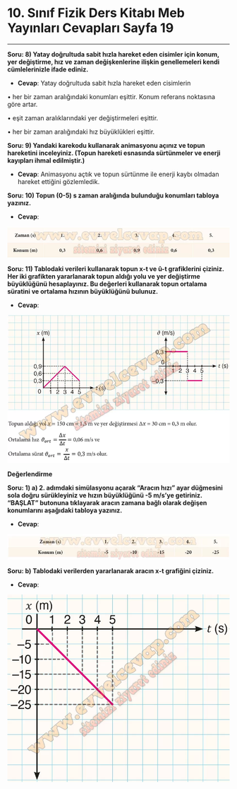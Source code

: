# 10. Sınıf Fizik Ders Kitabı Meb Yayınları Cevapları Sayfa 19

---

**Soru: 8) Yatay doğrultuda sabit hızla hareket eden cisimler için konum, yer değiştirme, hız ve zaman değişkenlerine ilişkin genellemeleri kendi cümlelerinizle ifade ediniz.**

-   **Cevap**: Yatay doğrultuda sabit hızla hareket eden cisimlerin

• her bir zaman aralığındaki konumları eşittir. Konum referans noktasına göre artar.

 • eşit zaman aralıklarındaki yer değiştirmeleri eşittir.

 • her bir zaman aralığındaki hız büyüklükleri eşittir.

**Soru: 9) Yandaki karekodu kullanarak animasyonu açınız ve topun hareketini inceleyiniz. (Topun hareketi esnasında sürtünmeler ve enerji kayıpları ihmal edilmiştir.)**

-   **Cevap**: Animasyonu açtık ve topun sürtünme ile enerji kaybı olmadan hareket ettiğini gözlemledik.

**Soru: 10) Topun (0-5) s zaman aralığında bulunduğu konumları tabloya yazınız.**

-   **Cevap**:

![Image 1](./image_1.webp)

**Soru: 11) Tablodaki verileri kullanarak topun x-t ve û-t grafiklerini çiziniz. Her iki grafikten yararlanarak topun aldığı yolu ve yer değiştirme büyüklüğünü hesaplayınız. Bu değerleri kullanarak topun ortalama süratini ve ortalama hızının büyüklüğünü bulunuz.**

-   **Cevap**:

![Image 2](./image_2.webp)

**Değerlendirme**

**Soru: 1) a) 2. adımdaki simülasyonu açarak “Aracın hızı” ayar düğmesini sola doğru sürükleyiniz ve hızın büyüklüğünü -5 m/s’ye getiriniz. “BAŞLAT” butonuna tıklayarak aracın zamana bağlı olarak değişen konumlarını aşağıdaki tabloya yazınız.**

-   **Cevap**:

![Image 3](./image_3.webp)

**Soru: b) Tablodaki verilerden yararlanarak aracın x-t grafiğini çiziniz.**

-   **Cevap**:

![Image 4](./image_4.webp)